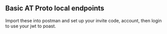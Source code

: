 ## Basic AT Proto local endpoints

Import these into postman and set up your invite code, account, then login to use your jwt to poast.
